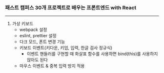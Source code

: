 ### 패스트 캠퍼스 30개 프로젝트로 배우는 프론트엔드 with React

---

1. 가상 키보드
   - webpack 설정
   - eslint, prettier 설정
   - 다크 모드, 폰트 변경 기능
   - 키보드 이벤트(키다운, 키업, 입력, 한글 검사 정규식)
     - 이벤트 핸들러를 구현할 때 화살표 함수를 사용하면 bind(this)를 사용하지 않아도 된다
   - 마우스 이벤트 & 중복 입력 방지 적용
